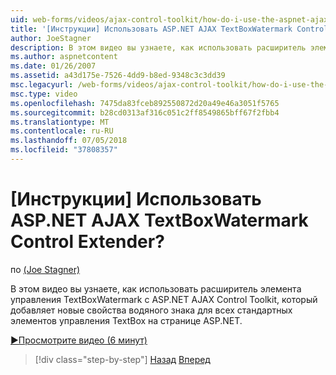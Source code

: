 ```yaml
---
uid: web-forms/videos/ajax-control-toolkit/how-do-i-use-the-aspnet-ajax-textboxwatermark-control-extender
title: '[Инструкции] Использовать ASP.NET AJAX TextBoxWatermark Control Extender? | Документы Майкрософт'
author: JoeStagner
description: В этом видео вы узнаете, как использовать расширитель элемента управления TextBoxWatermark с ASP.NET AJAX Control Toolkit, который добавляет новые свойства водяного знака для...
ms.author: aspnetcontent
ms.date: 01/26/2007
ms.assetid: a43d175e-7526-4dd9-b8ed-9348c3c3dd39
msc.legacyurl: /web-forms/videos/ajax-control-toolkit/how-do-i-use-the-aspnet-ajax-textboxwatermark-control-extender
msc.type: video
ms.openlocfilehash: 7475da83fceb892550872d20a49e46a3051f5765
ms.sourcegitcommit: b28cd0313af316c051c2ff8549865bff67f2fbb4
ms.translationtype: MT
ms.contentlocale: ru-RU
ms.lasthandoff: 07/05/2018
ms.locfileid: "37808357"
---
```

<a name="how-do-i-use-the-aspnet-ajax-textboxwatermark-control-extender"></a>[Инструкции] Использовать ASP.NET AJAX TextBoxWatermark Control Extender?
====================
по [(Joe Stagner)](https://github.com/JoeStagner)

В этом видео вы узнаете, как использовать расширитель элемента управления TextBoxWatermark с ASP.NET AJAX Control Toolkit, который добавляет новые свойства водяного знака для всех стандартных элементов управления TextBox на странице ASP.NET.

[&#9654;Просмотрите видео (6 минут)](https://channel9.msdn.com/Blogs/ASP-NET-Site-Videos/how-do-i-use-the-aspnet-ajax-textboxwatermark-control-extender)

> [!div class="step-by-step"]
> [Назад](how-do-i-use-the-aspnet-ajax-cascadingdropdown-control-extender.md)
> [Вперед](how-do-i-use-the-aspnet-ajax-popup-control-extender.md)
